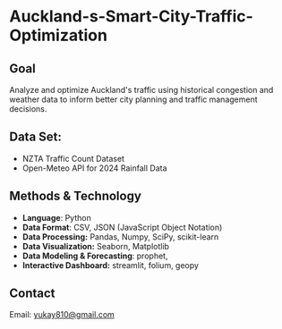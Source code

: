 # Auckland-s-Smart-City-Traffic-Optimization
## **Goal**
Analyze and optimize Auckland's traffic using historical congestion and weather data to inform better city planning and traffic management decisions.
## **Data Set:**
- NZTA Traffic Count Dataset
- Open-Meteo API for 2024 Rainfall Data
## **Methods & Technology**
- **Language**: Python
- **Data Format**: CSV, JSON (JavaScript Object Notation)
- **Data Processing:** Pandas, Numpy, SciPy, scikit-learn 
- **Data Visualization:** Seaborn, Matplotlib
- **Data Modeling & Forecasting**: prophet,
- **Interactive Dashboard:** streamlit, folium, geopy

## **Contact**
Email: yukay810@gmail.com
